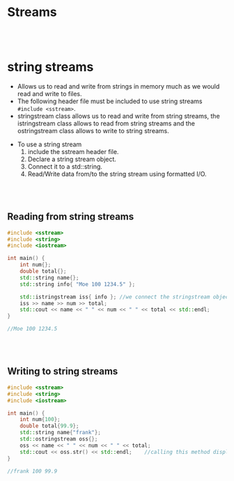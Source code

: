 # Streams

<br>
<br>

# string streams

- Allows us to read and write from strings in memory much as we would read and write to files.
- The following header file must be included to use string streams `#include <sstream>`.
- stringstream class allows us to read and write from string streams, the istringstream class allows to read from string streams and the ostringstream class allows to write to string streams.

* To use a string stream
  1. include the sstream header file.
  1. Declare a string stream object.
  1. Connect it to a std::string.
  1. Read/Write data from/to the string stream using formatted I/O.

<br>
<br>

## Reading from string streams

```cpp
#include <sstream>
#include <string>
#include <iostream>

int main() {
	int num{};
	double total{};
	std::string name{};
	std::string	info{ "Moe 100 1234.5" };

	std::istringstream iss{ info }; //we connect the stringstream object to a std::string
	iss >> name >> num >> total;
	std::cout << name << " " << num << " " << total << std::endl;
}

//Moe 100 1234.5
```

<br>
<br>

## Writing to string streams

```cpp
#include <sstream>
#include <string>
#include <iostream>

int main() {
	int num{100};
	double total{99.9};
	std::string name{"frank"};
	std::ostringstream oss{};
	oss << name << " " << num << " " << total;
	std::cout << oss.str() << std::endl;	//calling this method displays the internal buffer of stringstream.
}

//frank 100 99.9
```
